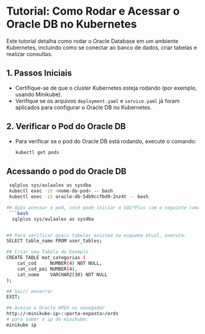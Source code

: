 # Tutorial: Como Rodar e Acessar o Oracle DB no Kubernetes

Este tutorial detalha como rodar o Oracle Database em um ambiente Kubernetes, incluindo como se conectar ao banco de dados, criar tabelas e realizar consultas.

## 1. Passos Iniciais
- Certifique-se de que o cluster Kubernetes esteja rodando (por exemplo, usando Minikube).
- Verifique se os arquivos `deployment.yaml` e `service.yaml` já foram aplicados para configurar o Oracle DB no Kubernetes.

## 2. Verificar o Pod do Oracle DB
- Para verificar se o pod do Oracle DB está rodando, execute o comando:
  ```bash
  kubectl get pods

## Acessando o pod do Oracle DB
```bash
 sqlplus sys/aulaalex as sysdba
 kubectl exec -it <nome-do-pod> -- bash
 kubectl exec -it oracle-db-54b9ccfbd9-2nz4t -- bash

## Após acessar o pod, você pode iniciar o SQL*Plus com o seguinte comando:
 ```bash
  sqlplus sys/aulaalex as sysdba


## Para verificar quais tabelas existem no esquema atual, execute:
SELECT table_name FROM user_tables;

## Criar uma Tabela de Exemplo
CREATE TABLE mat_categorias (
    cat_cod     NUMBER(4) NOT NULL,
    cat_cod_pai NUMBER(4),
    cat_nome    VARCHAR2(30) NOT NULL
);

## Sair/ encerrar
EXIT;

## Acesse o Oracle APEX no navegador
http://<minikube-ip>:<porta-exposta>/ords
# para saber o ip do minikube:
minikube ip
